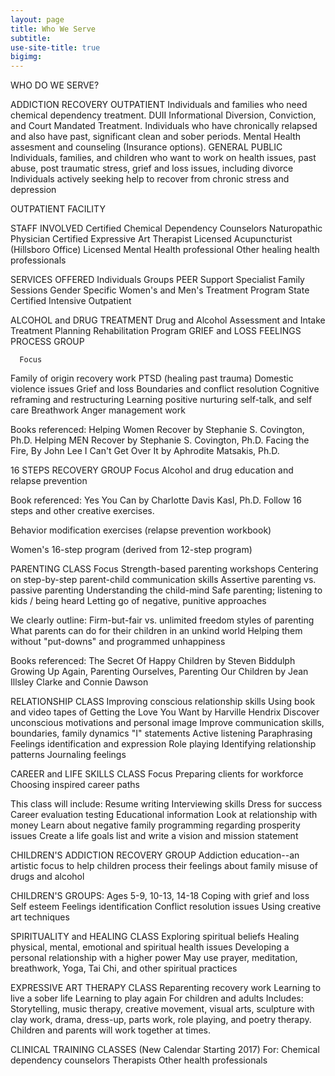 ```yaml
---
layout: page
title: Who We Serve 
subtitle:
use-site-title: true
bigimg:
---
```


WHO DO WE SERVE?

ADDICTION RECOVERY OUTPATIENT
Individuals and families who need chemical dependency treatment.
DUII Informational Diversion, Conviction, and Court Mandated Treatment.
Individuals who have chronically relapsed and also have past, significant clean and sober periods.
Mental Health assesment and counseling (Insurance options).
GENERAL PUBLIC
Individuals, families, and children who want to work on health issues, past abuse, post traumatic stress, grief and loss issues, including divorce
Individuals actively seeking help to recover from chronic stress and depression

OUTPATIENT FACILITY

STAFF INVOLVED
Certified Chemical Dependency Counselors
Naturopathic Physician
Certified Expressive Art Therapist
Licensed Acupuncturist (Hillsboro Office)
Licensed Mental Health professional
Other healing health professionals

SERVICES OFFERED
Individuals
Groups
PEER Support Specialist
Family Sessions
Gender Specific Women's and Men's Treatment Program
State Certified Intensive Outpatient

ALCOHOL and DRUG TREATMENT
Drug and Alcohol Assessment and Intake
Treatment Planning
Rehabilitation Program
GRIEF and LOSS FEELINGS PROCESS GROUP


      Focus

Family of origin recovery work
PTSD (healing past trauma)
Domestic violence issues
Grief and loss
Boundaries and conflict resolution
Cognitive reframing and restructuring
Learning positive nurturing self-talk, and self care
Breathwork
Anger management work

Books referenced:
Helping Women Recover by Stephanie S. Covington, Ph.D.
Helping MEN Recover by Stephanie S. Covington, Ph.D.
Facing the Fire, By John Lee
I Can't Get Over It by Aphrodite Matsakis, Ph.D.

16 STEPS RECOVERY GROUP
Focus
Alcohol and drug education and relapse prevention

Book referenced:
Yes You Can by Charlotte Davis Kasl, Ph.D. Follow 16 steps and other creative exercises.

Behavior modification exercises (relapse prevention workbook)

Women's 16-step program (derived from 12-step program)

PARENTING CLASS
Focus
Strength-based parenting workshops
Centering on step-by-step parent-child communication skills
Assertive parenting vs. passive parenting
Understanding the child-mind
Safe parenting; listening to kids / being heard
Letting go of negative, punitive approaches

We clearly outline:
Firm-but-fair vs. unlimited freedom styles of parenting
What parents can do for their children in an unkind world
Helping them without "put-downs" and programmed unhappiness

Books referenced:
The Secret Of Happy Children by Steven Biddulph
Growing Up Again, Parenting Ourselves, Parenting Our Children by Jean Illsley Clarke and Connie Dawson

RELATIONSHIP CLASS
Improving conscious relationship skills
Using book and video tapes of Getting the Love You Want by Harville Hendrix
Discover unconscious motivations and personal image
Improve communication skills, boundaries, family dynamics
"I" statements
Active listening
Paraphrasing
Feelings identification and expression
Role playing
Identifying relationship patterns
Journaling feelings

CAREER and LIFE SKILLS CLASS
Focus
Preparing clients for workforce
Choosing inspired career paths

This class will include:
Resume writing
Interviewing skills
Dress for success
Career evaluation testing
Educational information
Look at relationship with money
Learn about negative family programming regarding prosperity issues
Create a life goals list and write a vision and mission statement

CHILDREN'S ADDICTION RECOVERY GROUP
Addiction education--an artistic focus to help children process their feelings about family misuse of drugs and alcohol

CHILDREN'S GROUPS: Ages 5-9, 10-13, 14-18
Coping with grief and loss
Self esteem
Feelings identification
Conflict resolution issues
Using creative art techniques

SPIRITUALITY and HEALING CLASS
Exploring spiritual beliefs
Healing physical, mental, emotional and spiritual health issues
Developing a personal relationship with a higher power
May use prayer, meditation, breathwork, Yoga, Tai Chi, and other spiritual practices

EXPRESSIVE ART THERAPY CLASS
Reparenting recovery work
Learning to live a sober life
Learning to play again
For children and adults
Includes:
Storytelling, music therapy, creative movement, visual arts, sculpture with clay work, drama, dress-up, parts work, role playing, and poetry therapy. Children and parents will work together at times.

CLINICAL TRAINING CLASSES (New Calendar Starting 2017)
For:
Chemical dependency counselors
Therapists
Other health professionals
